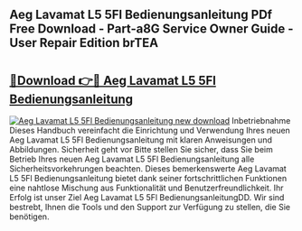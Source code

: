 ## Aeg Lavamat L5 5Fl Bedienungsanleitung PDf Free Download - Part-a8G Service Owner Guide - User Repair Edition brTEA

# <h2><a href="http://df37h1e.blite.top/?on=Aeg+Lavamat+L5+5Fl+Bedienungsanleitung">🔗Download 👉🔴 Aeg Lavamat L5 5Fl Bedienungsanleitung</a></h2>

[![Aeg Lavamat L5 5Fl Bedienungsanleitung new download](https://i.imgur.com/lujVjoI.png)](http://df37h1e.blite.top/?on=Aeg+Lavamat+L5+5Fl+Bedienungsanleitung)
Inbetriebnahme Dieses Handbuch vereinfacht die Einrichtung und Verwendung Ihres neuen Aeg Lavamat L5 5Fl Bedienungsanleitung mit klaren Anweisungen und Abbildungen. Sicherheit geht vor Bitte stellen Sie sicher, dass Sie beim Betrieb Ihres neuen Aeg Lavamat L5 5Fl Bedienungsanleitung alle Sicherheitsvorkehrungen beachten. Dieses bemerkenswerte Aeg Lavamat L5 5Fl Bedienungsanleitung bietet dank seiner fortschrittlichen Funktionen eine nahtlose Mischung aus Funktionalität und Benutzerfreundlichkeit. Ihr Erfolg ist unser Ziel Aeg Lavamat L5 5Fl BedienungsanleitungDD. Wir sind bestrebt, Ihnen die Tools und den Support zur Verfügung zu stellen, die Sie benötigen.
